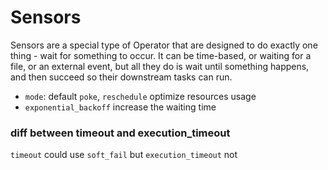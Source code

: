 # Sensors

Sensors are a special type of Operator that are designed to do exactly one thing - wait for something to occur. It can be time-based, or waiting for a file, or an external event, but all they do is wait until something happens, and then succeed so their downstream tasks can run.


* `mode`: default `poke`, `reschedule` optimize resources usage 
* `exponential_backoff` increase the waiting time


### diff  between timeout and execution_timeout

`timeout` could use `soft_fail` but `execution_timeout` not